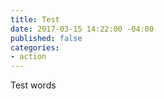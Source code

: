 ```yaml
---
title: Test
date: 2017-03-15 14:22:00 -04:00
published: false
categories:
- action
---
```


Test words